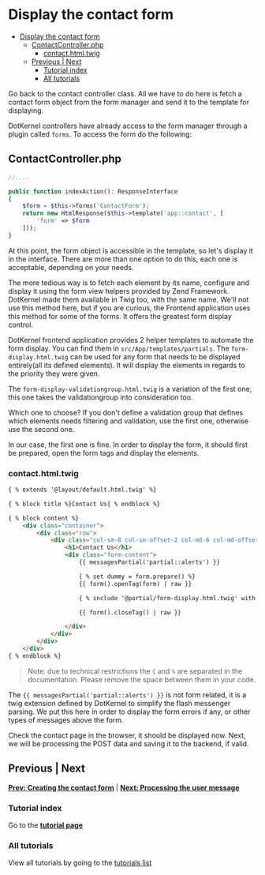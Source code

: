 # Display the contact form

- [Display the contact form](#display-the-contact-form)
    - [ContactController.php](#contactcontrollerphp)
        - [contact.html.twig](#contacthtmltwig)
    - [Previous | Next](#previous-next)
        - [Tutorial index](#tutorial-index)
        - [All tutorials](#all-tutorials)

Go back to the contact controller class. All we have to do here is fetch a contact form object from the form manager and send it to the template for displaying.

DotKernel controllers have already access to the form manager through a plugin called `forms`. To access the form do the following:

## ContactController.php

```php
//....

public function indexAction(): ResponseInterface
{
    $form = $this->forms('ContactForm');
    return new HtmlResponse($this->template('app::contact', [
        'form' => $form
    ]));
}
```

At this point, the form object is accessible in the template, so let's display it in the interface. There are more than one option to do this, each one is acceptable, depending on your needs.

The more tedious way is to fetch each element by its name, configure and display it using the form view helpers provided by Zend Framework. DotKernel made them available in Twig too, with the same name. We'll not use this method here, but if you are curious, the Frontend application uses this method for some of the forms. It offers the greatest form display control.

DotKernel frontend application provides 2 helper templates to automate the form display. You can find them in `src/App/templates/partials`. The `form-display.html.twig` can be used for any form that needs to be displayed entirely(all its defined elements). It will display the elements in regards to the priority they were given.

The `form-display-validationgroup.html.twig` is a variation of the first one, this one takes the validationgroup into consideration too.

Which one to choose? If you don't define a validation group that defines which elements needs filtering and validation, use the first one, otherwise use the second one.

In our case, the first one is fine. In order to display the form, it should first be prepared, open the form tags and display the elements.

### contact.html.twig

```html
{ % extends '@layout/default.html.twig' %}

{ % block title %}Contact Us{ % endblock %}

{ % block content %}
    <div class="container">
        <div class="row">
            <div class="col-sm-8 col-sm-offset-2 col-md-6 col-md-offset-3 col-lg-6 col-lg-offset-3 no-padding forms">
                <h1>Contact Us</h1>
                <div class="form-content">
                    {{ messagesPartial('partial::alerts') }}

                    { % set dummy = form.prepare() %}
                    {{ form().openTag(form) | raw }}

                    { % include '@partial/form-display.html.twig' with {'form': form, 'showLabels': true} %}

                    {{ form().closeTag() | raw }}

                </div>
            </div>
        </div>
    </div>
{ % endblock %}
```

> Note: due to technical restrictions the `{` and `%` are separated in the documentation. Please remove the space between them in your code.

The `{{ messagesPartial('partial::alerts') }}` is not form related, it is a twig extension defined by DotKernel to simplify the flash messenger parsing. We put this here in order to display the form errors if any, or other types of messages above the form.

Check the contact page in the browser, it should be displayed now.
Next, we will be processing the POST data and saving it to the backend, if valid.

## Previous | Next

**[Prev: Creating the contact form](05-creating-the-contact-form.md)** | **[Next: Processing the user message](07-processing-the-user-message.md)**

### Tutorial index

Go to the **[tutorial page](README.md)**

### All tutorials

View all tutorials by going to the [tutorials list](../README.md)

